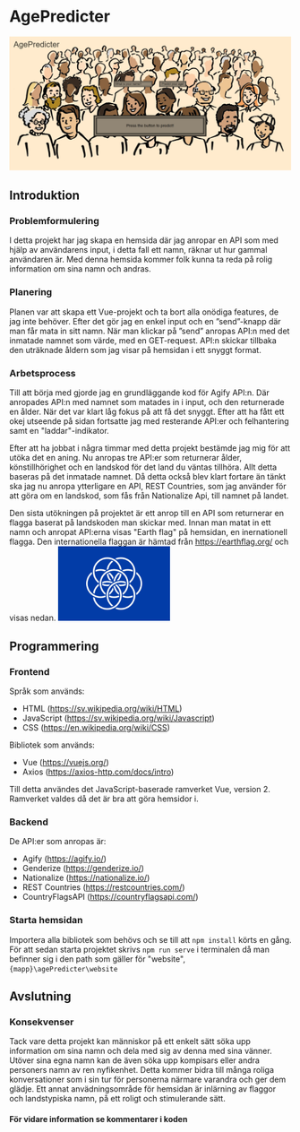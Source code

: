 # AgePredicter
![Exempel på hemsidan](https://github.com/AbbMyBjo/agePredicter/blob/main/website/src/assets/agePredicter%20exempel.png)

## Introduktion
### Problemformulering
I detta projekt har jag skapa en hemsida där jag anropar en API som med hjälp av användarens input, i detta fall ett namn, räknar ut hur gammal användaren är. Med denna hemsida kommer folk kunna ta reda på rolig information om sina namn och andras.

### Planering
Planen var att skapa ett Vue-projekt och ta bort alla onödiga features, de jag inte behöver. Efter det gör jag en enkel input och en ”send”-knapp där man får mata in sitt namn. När man klickar på ”send” anropas API:n med det inmatade namnet som värde, med en GET-request. API:n skickar tillbaka den uträknade åldern som jag visar på hemsidan i ett snyggt format.

### Arbetsprocess
Till att börja med gjorde jag en grundläggande kod för Agify API:n. Där anropades API:n med namnet som matades in i input, och den returnerade en ålder. När det var klart låg fokus på att få det snyggt. Efter att ha fått ett okej utseende på sidan fortsatte jag med resterande API:er och felhantering samt en "laddar"-indikator.

Efter att ha jobbat i några timmar med detta projekt bestämde jag mig för att utöka det en aning. Nu anropas tre API:er som returnerar ålder, könstillhörighet och en landskod för det land du väntas tillhöra. Allt detta baseras på det inmatade namnet. Då detta också blev klart fortare än tänkt ska jag nu anropa ytterligare en API, REST Countries, som jag använder för att göra om en landskod, som fås från Nationalize Api, till namnet på landet.

Den sista utökningen på projektet är ett anrop till en API som returnerar en flagga baserat på landskoden man skickar med. Innan man matat in ett namn och anropat API:erna visas "Earth flag" på hemsidan, en inernationell flagga. Den internationella flaggan är hämtad från https://earthflag.org/ och visas nedan. 
<img src="https://github.com/AbbMyBjo/agePredicter/blob/main/website/src/assets/standardFlag.jpg" alt="Earth Flag" width="200"/>

## Programmering
### Frontend
Språk som används: 
* HTML (https://sv.wikipedia.org/wiki/HTML)
* JavaScript (https://sv.wikipedia.org/wiki/Javascript)
* CSS (https://en.wikipedia.org/wiki/CSS)

Bibliotek som används:
* Vue (https://vuejs.org/)
* Axios (https://axios-http.com/docs/intro)

Till detta användes det JavaScript-baserade ramverket Vue, version 2. Ramverket valdes då det är bra att göra hemsidor i.

### Backend
De API:er som anropas är:
* Agify (https://agify.io/)
* Genderize (https://genderize.io/)
* Nationalize (https://nationalize.io/)
* REST Countries (https://restcountries.com/)
* CountryFlagsAPI (https://countryflagsapi.com/)

### Starta hemsidan
Importera alla bibliotek som behövs och se till att ``npm install`` körts en gång. För att sedan starta projektet skrivs ``npm run serve`` i terminalen då man befinner sig i den path som gäller för "website", ``{mapp}\agePredicter\website``

## Avslutning
### Konsekvenser
Tack vare detta projekt kan människor på ett enkelt sätt söka upp information om sina namn och dela med sig av denna med sina vänner. Utöver sina egna namn kan de även söka upp kompisars eller andra personers namn av ren nyfikenhet. Detta kommer bidra till många roliga konversationer som i sin tur för personerna närmare varandra och ger dem glädje. Ett annat anvädningsområde för hemsidan är inlärning av flaggor och landstypiska namn, på ett roligt och stimulerande sätt.

#### För vidare information se kommentarer i koden
